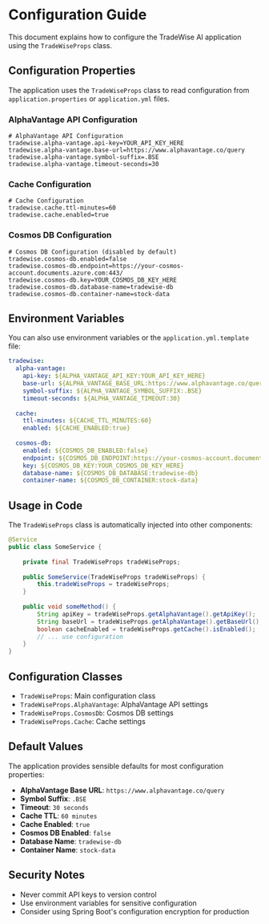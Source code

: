 # Configuration Guide

This document explains how to configure the TradeWise AI application using the `TradeWiseProps` class.

## Configuration Properties

The application uses the `TradeWiseProps` class to read configuration from `application.properties` or `application.yml` files.

### AlphaVantage API Configuration

```properties
# AlphaVantage API Configuration
tradewise.alpha-vantage.api-key=YOUR_API_KEY_HERE
tradewise.alpha-vantage.base-url=https://www.alphavantage.co/query
tradewise.alpha-vantage.symbol-suffix=.BSE
tradewise.alpha-vantage.timeout-seconds=30
```

### Cache Configuration

```properties
# Cache Configuration
tradewise.cache.ttl-minutes=60
tradewise.cache.enabled=true
```

### Cosmos DB Configuration

```properties
# Cosmos DB Configuration (disabled by default)
tradewise.cosmos-db.enabled=false
tradewise.cosmos-db.endpoint=https://your-cosmos-account.documents.azure.com:443/
tradewise.cosmos-db.key=YOUR_COSMOS_DB_KEY_HERE
tradewise.cosmos-db.database-name=tradewise-db
tradewise.cosmos-db.container-name=stock-data
```

## Environment Variables

You can also use environment variables or the `application.yml.template` file:

```yaml
tradewise:
  alpha-vantage:
    api-key: ${ALPHA_VANTAGE_API_KEY:YOUR_API_KEY_HERE}
    base-url: ${ALPHA_VANTAGE_BASE_URL:https://www.alphavantage.co/query}
    symbol-suffix: ${ALPHA_VANTAGE_SYMBOL_SUFFIX:.BSE}
    timeout-seconds: ${ALPHA_VANTAGE_TIMEOUT:30}
  
  cache:
    ttl-minutes: ${CACHE_TTL_MINUTES:60}
    enabled: ${CACHE_ENABLED:true}
  
  cosmos-db:
    enabled: ${COSMOS_DB_ENABLED:false}
    endpoint: ${COSMOS_DB_ENDPOINT:https://your-cosmos-account.documents.azure.com:443/}
    key: ${COSMOS_DB_KEY:YOUR_COSMOS_DB_KEY_HERE}
    database-name: ${COSMOS_DB_DATABASE:tradewise-db}
    container-name: ${COSMOS_DB_CONTAINER:stock-data}
```

## Usage in Code

The `TradeWiseProps` class is automatically injected into other components:

```java
@Service
public class SomeService {
    
    private final TradeWiseProps tradeWiseProps;
    
    public SomeService(TradeWiseProps tradeWiseProps) {
        this.tradeWiseProps = tradeWiseProps;
    }
    
    public void someMethod() {
        String apiKey = tradeWiseProps.getAlphaVantage().getApiKey();
        String baseUrl = tradeWiseProps.getAlphaVantage().getBaseUrl();
        boolean cacheEnabled = tradeWiseProps.getCache().isEnabled();
        // ... use configuration
    }
}
```

## Configuration Classes

- `TradeWiseProps`: Main configuration class
- `TradeWiseProps.AlphaVantage`: AlphaVantage API settings
- `TradeWiseProps.CosmosDb`: Cosmos DB settings
- `TradeWiseProps.Cache`: Cache settings

## Default Values

The application provides sensible defaults for most configuration properties:

- **AlphaVantage Base URL**: `https://www.alphavantage.co/query`
- **Symbol Suffix**: `.BSE`
- **Timeout**: `30 seconds`
- **Cache TTL**: `60 minutes`
- **Cache Enabled**: `true`
- **Cosmos DB Enabled**: `false`
- **Database Name**: `tradewise-db`
- **Container Name**: `stock-data`

## Security Notes

- Never commit API keys to version control
- Use environment variables for sensitive configuration
- Consider using Spring Boot's configuration encryption for production
